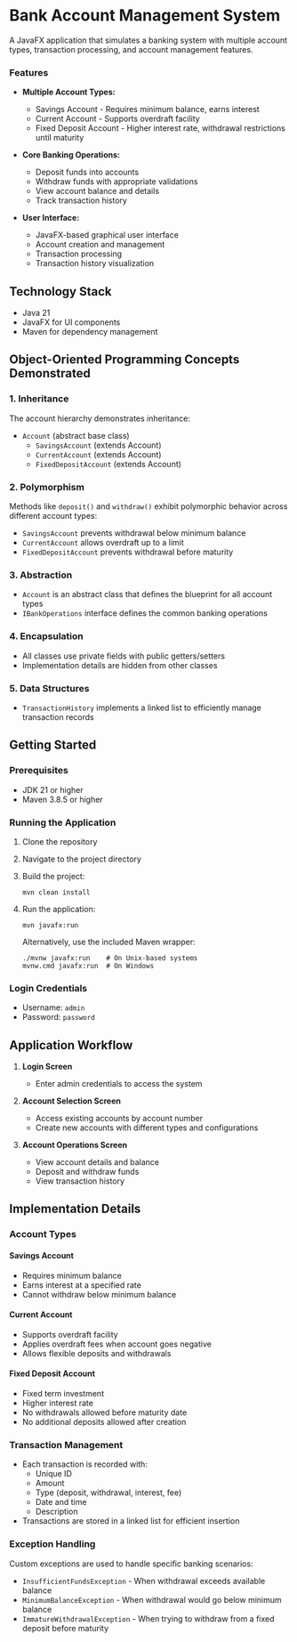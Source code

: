 # Bank Account Management System

A JavaFX application that simulates a banking system with multiple account types, transaction processing, and account management features.


### Features

- **Multiple Account Types:**
  - Savings Account - Requires minimum balance, earns interest
  - Current Account - Supports overdraft facility
  - Fixed Deposit Account - Higher interest rate, withdrawal restrictions until maturity

- **Core Banking Operations:**
  - Deposit funds into accounts
  - Withdraw funds with appropriate validations
  - View account balance and details
  - Track transaction history

- **User Interface:**
  - JavaFX-based graphical user interface
  - Account creation and management
  - Transaction processing
  - Transaction history visualization

## Technology Stack

- Java 21
- JavaFX for UI components
- Maven for dependency management

## Object-Oriented Programming Concepts Demonstrated

### 1. Inheritance
The account hierarchy demonstrates inheritance:
- `Account` (abstract base class)
  - `SavingsAccount` (extends Account)
  - `CurrentAccount` (extends Account)
  - `FixedDepositAccount` (extends Account)

### 2. Polymorphism
Methods like `deposit()` and `withdraw()` exhibit polymorphic behavior across different account types:
- `SavingsAccount` prevents withdrawal below minimum balance
- `CurrentAccount` allows overdraft up to a limit
- `FixedDepositAccount` prevents withdrawal before maturity

### 3. Abstraction
- `Account` is an abstract class that defines the blueprint for all account types
- `IBankOperations` interface defines the common banking operations

### 4. Encapsulation
- All classes use private fields with public getters/setters
- Implementation details are hidden from other classes

### 5. Data Structures
- `TransactionHistory` implements a linked list to efficiently manage transaction records

## Getting Started

### Prerequisites
- JDK 21 or higher
- Maven 3.8.5 or higher

### Running the Application
1. Clone the repository
2. Navigate to the project directory
3. Build the project:
   ```
   mvn clean install
   ```
4. Run the application:
   ```
   mvn javafx:run
   ```
   
   Alternatively, use the included Maven wrapper:
   ```
   ./mvnw javafx:run    # On Unix-based systems
   mvnw.cmd javafx:run  # On Windows
   ```

### Login Credentials
- Username: `admin`
- Password: `password`

## Application Workflow

1. **Login Screen**
   - Enter admin credentials to access the system

2. **Account Selection Screen**
   - Access existing accounts by account number
   - Create new accounts with different types and configurations

3. **Account Operations Screen**
   - View account details and balance
   - Deposit and withdraw funds
   - View transaction history

## Implementation Details

### Account Types

#### Savings Account
- Requires minimum balance
- Earns interest at a specified rate
- Cannot withdraw below minimum balance

#### Current Account
- Supports overdraft facility
- Applies overdraft fees when account goes negative
- Allows flexible deposits and withdrawals

#### Fixed Deposit Account
- Fixed term investment
- Higher interest rate
- No withdrawals allowed before maturity date
- No additional deposits allowed after creation

### Transaction Management
- Each transaction is recorded with:
  - Unique ID
  - Amount
  - Type (deposit, withdrawal, interest, fee)
  - Date and time
  - Description
- Transactions are stored in a linked list for efficient insertion

### Exception Handling
Custom exceptions are used to handle specific banking scenarios:
- `InsufficientFundsException` - When withdrawal exceeds available balance
- `MinimumBalanceException` - When withdrawal would go below minimum balance
- `ImmatureWithdrawalException` - When trying to withdraw from a fixed deposit before maturity

